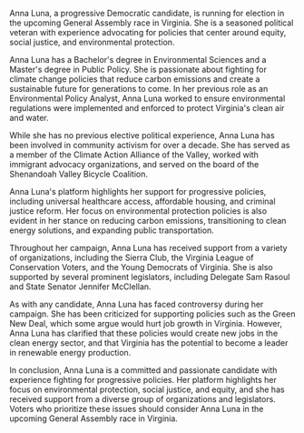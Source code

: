 Anna Luna, a progressive Democratic candidate, is running for election in the upcoming General Assembly race in Virginia. She is a seasoned political veteran with experience advocating for policies that center around equity, social justice, and environmental protection.

Anna Luna has a Bachelor's degree in Environmental Sciences and a Master's degree in Public Policy. She is passionate about fighting for climate change policies that reduce carbon emissions and create a sustainable future for generations to come. In her previous role as an Environmental Policy Analyst, Anna Luna worked to ensure environmental regulations were implemented and enforced to protect Virginia's clean air and water.

While she has no previous elective political experience, Anna Luna has been involved in community activism for over a decade. She has served as a member of the Climate Action Alliance of the Valley, worked with immigrant advocacy organizations, and served on the board of the Shenandoah Valley Bicycle Coalition.

Anna Luna's platform highlights her support for progressive policies, including universal healthcare access, affordable housing, and criminal justice reform. Her focus on environmental protection policies is also evident in her stance on reducing carbon emissions, transitioning to clean energy solutions, and expanding public transportation.

Throughout her campaign, Anna Luna has received support from a variety of organizations, including the Sierra Club, the Virginia League of Conservation Voters, and the Young Democrats of Virginia. She is also supported by several prominent legislators, including Delegate Sam Rasoul and State Senator Jennifer McClellan.

As with any candidate, Anna Luna has faced controversy during her campaign. She has been criticized for supporting policies such as the Green New Deal, which some argue would hurt job growth in Virginia. However, Anna Luna has clarified that these policies would create new jobs in the clean energy sector, and that Virginia has the potential to become a leader in renewable energy production.

In conclusion, Anna Luna is a committed and passionate candidate with experience fighting for progressive policies. Her platform highlights her focus on environmental protection, social justice, and equity, and she has received support from a diverse group of organizations and legislators. Voters who prioritize these issues should consider Anna Luna in the upcoming General Assembly race in Virginia.
